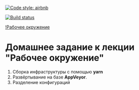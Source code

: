 [![Code style: airbnb](https://img.shields.io/badge/code%20style-airbnb-blue.svg?style=flat-square)](https://github.com/airbnb/javascript)

[![Build status](https://ci.appveyor.com/api/projects/status/qa77dv1xp6xiahpx?svg=true)](https://ci.appveyor.com/project/Cazuist/ahj-8-env)

[!Рабочее окружение](https://Cazuist.github.io/ahj-8-env.git)

# Домашнее задание к лекции "Рабочее окружение"
1. Сборка инфраструктуры с помощью **yarn**
2. Развёртывание на базе **AppVeyor**.
3. Разделение конфигураций
